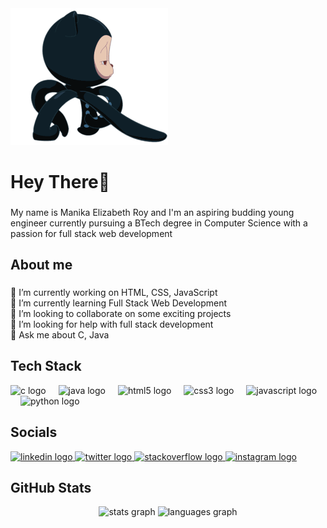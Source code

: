 <div class="center-gif">
    <img src="./background/octocat-walk.gif" width="50%" height="auto" alt="Hello There!"/>
</div>



<h1 align="left"> Hey There👋 </h1>

###

<p align="left">My name is Manika Elizabeth Roy and I'm an aspiring budding young engineer currently pursuing a BTech degree in Computer Science with a passion for full stack web development</p>

###

<h2 align="left">About me</h2>

###

<p align="left">🔭 I’m currently working on HTML, CSS, JavaScript<br>🌱 I’m currently learning Full Stack Web Development<br>👯 I’m looking to collaborate on some exciting projects<br>🤔 I’m looking for help with full stack development<br>💬 Ask me about C, Java</p>

###



<h2 align="left"></h2>

<div align="left">
  <h2 align="left">Tech Stack</h2>
  <img src="https://cdn.simpleicons.org/c/A8B9CC" height="40" alt="c logo"  />
  <img width="12" />
  <img src="https://cdn.jsdelivr.net/gh/devicons/devicon/icons/java/java-original.svg" height="40" alt="java logo"  />
  <img width="12" />
  <img src="https://cdn.jsdelivr.net/gh/devicons/devicon/icons/html5/html5-original.svg" height="40" alt="html5 logo"  />
  <img width="12" />
  <img src="https://cdn.jsdelivr.net/gh/devicons/devicon/icons/css3/css3-original.svg" height="40" alt="css3 logo"  />
  <img width="12" />
  <img src="https://cdn.jsdelivr.net/gh/devicons/devicon/icons/javascript/javascript-original.svg" height="40" alt="javascript logo"  />
  <img width="12" />
  <img src="https://cdn.jsdelivr.net/gh/devicons/devicon/icons/python/python-original.svg" height="40" alt="python logo"  />
</div>

###

<div align="left">
  <h2 align="left">Socials</h2>
  <a href="https://www.linkedin.com/in/manika-elizabeth-roy-518190258" target="_blank">
    <img src="https://raw.githubusercontent.com/maurodesouza/profile-readme-generator/master/src/assets/icons/social/linkedin/default.svg" width="52" height="40" alt="linkedin logo"  />
  </a>
  <a href="https://x.com/manika_liz_roy?t=5XM18YKDaC-9lp0ZwyOU7w&s=09" target="_blank">
    <img src="https://raw.githubusercontent.com/maurodesouza/profile-readme-generator/master/src/assets/icons/social/twitter/default.svg" width="52" height="40" alt="twitter logo"  />
  </a>
  <a href="https://stackoverflow.com/users/22798762/manika-elizabeth-roy?tab=profile" target="_blank">
    <img src="https://raw.githubusercontent.com/maurodesouza/profile-readme-generator/master/src/assets/icons/social/stackoverflow/default.svg" width="52" height="40" alt="stackoverflow logo"  />
  </a>
  <a href="https://www.instagram.com/m._e._roy?igsh=MXIyYXFzdWR6dDRkMQ==" target="_blank">
    <img src="https://raw.githubusercontent.com/maurodesouza/profile-readme-generator/master/src/assets/icons/social/instagram/default.svg" width="52" height="40" alt="instagram logo"  />
  </a>
</div>

###
<div align="center">
  <h2 align="left">GitHub Stats</h2>
  <img src="https://github-readme-stats.vercel.app/api?username=manikalizroy&hide_title=false&hide_rank=false&show_icons=true&include_all_commits=true&count_private=true&disable_animations=false&theme=dracula&locale=en&hide_border=false&order=1" height="150" alt="stats graph"  />
  <img src="https://github-readme-stats.vercel.app/api/top-langs?username=manikalizroy&locale=en&hide_title=false&layout=compact&card_width=320&langs_count=5&theme=dracula&hide_border=false&order=2" height="150" alt="languages graph"  />
</div>

###


